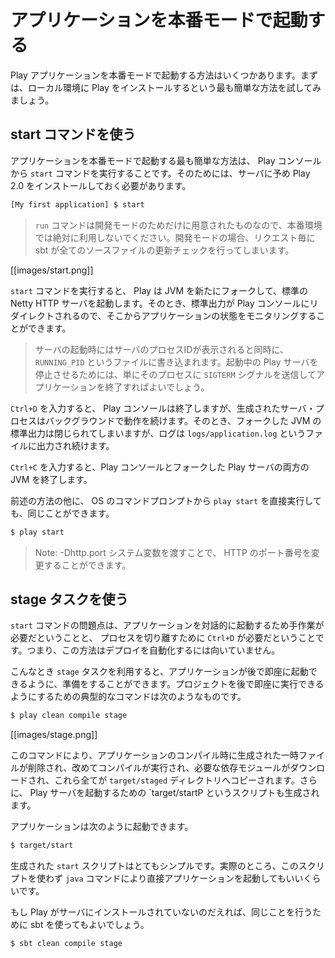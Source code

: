 <!-- translated -->
<!--
# Starting your application in production mode
-->
# アプリケーションを本番モードで起動する

<!--
There are several ways to deploy a Play application in production mode. Let's start by using the simplest way, using a local Play installation.
-->
Play アプリケーションを本番モードで起動する方法はいくつかあります。まずは、ローカル環境に Play をインストールするという最も簡単な方法を試してみましょう。

<!--
## Using the start command
-->
## start コマンドを使う

<!--
The easiest way to start an application in production mode is to use the `start` command from the Play console. This requires a Play 2.0 installation on the server.
-->
アプリケーションを本番モードで起動する最も簡単な方法は、 Play コンソールから `start` コマンドを実行することです。そのためには、サーバに予め Play 2.0 をインストールしておく必要があります。

```bash
[My first application] $ start
```

<!--
> Note that the `run` command is only for development mode and should never be used to run an application in production. For each request a complete check is handled by sbt.
-->
> `run` コマンドは開発モードのためだけに用意されたものなので、本番環境では絶対に利用しないでください。開発モードの場合、リクエスト毎に sbt が全てのソースファイルの更新チェックを行ってしまいます。

[[images/start.png]]

<!--
When you run the `start` command, Play forks a new JVM and runs the default Netty HTTP server. The standard output stream is redirected to the Play console, so you can monitor its status.
-->
`start` コマンドを実行すると、 Play は JVM を新たにフォークして、標準の Netty HTTP サーバを起動します。そのとき、標準出力が Play コンソールにリダイレクトされるので、そこからアプリケーションの状態をモニタリングすることができます。

<!--
> The server’s process id is displayed at bootstrap and written to the `RUNNING_PID` file. To kill a running Play server, it is enough to send a `SIGTERM` to the process to properly shutdown the application.
-->
> サーバの起動時にはサーバのプロセスIDが表示されると同時に、 `RUNNING_PID` というファイルに書き込まれます。起動中の Play サーバを停止させるためには、単にそのプロセスに `SIGTERM` シグナルを送信してアプリケーションを終了すればよいでしょう。

<!--
If you type `Ctrl+D`, the Play console will quit, but the created server process will continue running in background. The forked JVM’s standard output stream is then closed, and logging can be read from the `logs/application.log` file.
-->
`Ctrl+D` を入力すると、 Play コンソールは終了しますが、生成されたサーバ・プロセスはバックグラウンドで動作を続けます。そのとき、フォークした JVM の標準出力は閉じられてしまいますが、ログは `logs/application.log` というファイルに出力され続けます。

<!--
If you type `Ctrl+C`, you will kill both JVMs: the Play console and the forked Play server. 
-->
`Ctrl+C` を入力すると、Play コンソールとフォークした Play サーバの両方の JVM を終了します。

<!--
Alternatively you can directly use `play start` at your OS command prompt, which does the same thing:
-->
前述の方法の他に、 OS のコマンドプロンプトから `play start` を直接実行しても、同じことができます。

```bash
$ play start
```

<!--
> Note: the HTTP port can be set by passing -Dhttp.port system variable
-->
> Note: -Dhttp.port システム変数を渡すことで、 HTTP のポート番号を変更することができます。

<!--
## Using the stage task
-->
## stage タスクを使う

<!--
The problem with the `start` command is that it starts the application interactively, which means that human interaction is needed, and `Ctrl+D` is required to detach the process. This solution is not really convenient for automated deployment.
-->
`start` コマンドの問題点は、アプリケーションを対話的に起動するため手作業が必要だということと、 プロセスを切り離すために `Ctrl+D` が必要だということです。つまり、この方法はデプロイを自動化するには向いていません。

<!--
You can use the `stage` task to prepare your application to be run in place. The typical command for preparing a project to be run in place is:
-->
こんなとき `stage` タスクを利用すると、アプリケーションが後で即座に起動できるように、準備をすることができます。プロジェクトを後で即座に実行できるようにするための典型的なコマンドは次のようなものです。

```bash
$ play clean compile stage
```

[[images/stage.png]]

<!--
This cleans and compiles your application, retrieves the required dependencies and copies them to the `target/staged` directory. It also creates a `target/start` script that runs the Play server.
-->
このコマンドにより、アプリケーションのコンパイル時に生成された一時ファイルが削除され、改めてコンパイルが実行され、必要な依存モジュールがダウンロードされ、これら全てが `target/staged` ディレクトリへコピーされます。さらに、 Play サーバを起動するための `target/startP というスクリプトも生成されます。

<!--
You can start your application using:
-->
アプリケーションは次のように起動できます。

```bash
$ target/start
```

<!--
The generated `start` script is very simple - in fact, you could even execute the `java` command directly.
-->
生成された `start` スクリプトはとてもシンプルです。実際のところ、このスクリプトを使わず `java` コマンドにより直接アプリケーションを起動してもいいくらいです。

<!--
If you don’t have Play installed on the server, you can use sbt to do the same thing:
-->
もし Play がサーバにインストールされていないのだえれば、同じことを行うために sbt を使ってもよいでしょう。

```bash
$ sbt clean compile stage
```